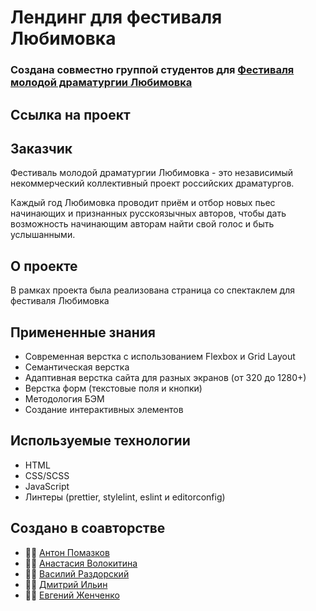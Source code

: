 # Лендинг для фестиваля Любимовка

### Создана совместно группой студентов для [Фестиваля молодой драматургии Любимовка](https://lubimovka.ru/)

## Ссылка на проект


## Заказчик

Фестиваль молодой драматургии Любимовка - это независимый некоммерческий коллективный проект российских драматургов.

Каждый год Любимовка проводит приём и отбор новых пьес начинающих и признанных русскоязычных авторов, чтобы дать возможность начинающим авторам  найти свой голос и быть услышанными.

## О проекте

В рамках проекта была реализована страница со спектаклем для фестиваля Любимовка

## Примененные знания

- Современная верстка с использованием Flexbox и Grid Layout
- Семантическая верстка
- Адаптивная верстка сайта для разных экранов (от 320 до 1280+)
- Верстка форм (текстовые поля и кнопки)
- Методология БЭМ
- Создание интерактивных элементов

## Используемые технологии

- HTML
- CSS/SCSS
- JavaScript
- Линтеры (prettier, stylelint, eslint и editorconfig)

## Создано в соавторстве

- 👨‍💻 [Антон Помазков](https://github.com/pomazkovanton)
- 👩‍💻 [Анастасия Волокитина]()
- 👨‍💻 [Василий Раздорский](https://github.com/VasilyRazdorsky)
- 👨‍💻 [Дмитрий Ильин]()
- 👨‍💻 [Евгений Женченко]()
